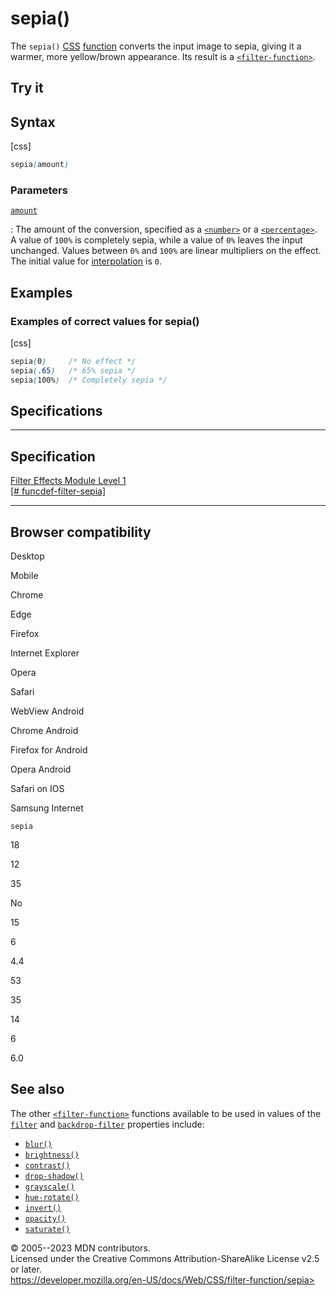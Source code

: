 sepia()
=======

The `sepia()` [CSS](https://developer.mozilla.org/en-US/docs/Web/CSS)
[function](css_functions.md) converts the input image to sepia, giving
it a warmer, more yellow/brown appearance. Its result is a
[`<filter-function>`](filter-function.md).

Try it
------

Syntax
------

[css]

```css
sepia(amount)
```

### Parameters

[`amount`](#amount)

:   The amount of the conversion, specified as a [`<number>`](number.md)
    or a [`<percentage>`](percentage.md). A value of `100%` is
    completely sepia, while a value of `0%` leaves the input unchanged.
    Values between `0%` and `100%` are linear multipliers on the effect.
    The initial value for
    [interpolation](https://developer.mozilla.org/en-US/docs/Glossary/Interpolation)
    is `0`.

Examples
--------

### Examples of correct values for sepia()

[css]

```css
sepia(0)     /* No effect */
sepia(.65)   /* 65% sepia */
sepia(100%)  /* Completely sepia */
```

Specifications
--------------

  ----------------------------------------------------------------------------------------------

Specification
  ----------------------------------------------------------------------------------------------

  [Filter Effects Module Level 1\
  [\#
  funcdef-filter-sepia]](https://drafts.fxtf.org/filter-effects/#funcdef-filter-sepia)

  ----------------------------------------------------------------------------------------------

Browser compatibility
---------------------

Desktop

Mobile

Chrome

Edge

Firefox

Internet Explorer

Opera

Safari

WebView Android

Chrome Android

Firefox for Android

Opera Android

Safari on IOS

Samsung Internet

`sepia`

18

12

35

No

15

6

4.4

53

35

14

6

6.0

See also
--------

The other [`<filter-function>`](filter-function.md) functions available
to be used in values of the [`filter`](filter.md) and
[`backdrop-filter`](backdrop-filter.md) properties include:

- [`blur()`](blur.md)
- [`brightness()`](brightness.md)
- [`contrast()`](contrast.md)
- [`drop-shadow()`](drop-shadow.md)
- [`grayscale()`](grayscale.md)
- [`hue-rotate()`](hue-rotate.md)
- [`invert()`](invert.md)
- [`opacity()`](_Resources/Markup%20And%20Styling/css/filter-function/opacity.md)
- [`saturate()`](saturate.md)

© 2005--2023 MDN contributors.\
Licensed under the Creative Commons Attribution-ShareAlike License v2.5
or later.\
https://developer.mozilla.org/en-US/docs/Web/CSS/filter-function/sepia>
